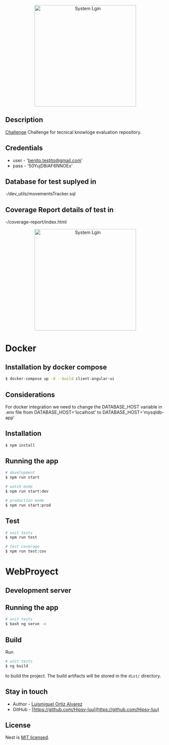 <p align="center">
  <a target="blank"><img src="https://i.imgur.com/2kafY1n.jpg" width="320" alt="System Lgin" /></a>
</p>

## Description

[Challenge](https://github.com/Hipsy-luu/ChallengeTest) Challenge for tecnical knowloge evaluation repository.

## Credentials

- user - 'benito.testito@gmail.com'
- pass - '50YujDBiAF6NNOEx'

## Database for test suplyed in

-/dev_utils/movementsTracker.sql

## Coverage Report details of test in

-/coverage-report/index.html

<p align="center">
  <a target="blank"><img src="https://i.imgur.com/jsyO8ux.jpg" width="320" alt="System Lgin" /></a>
</p>


# Docker

## Installation by docker compose

```bash
$ docker-compose up -d --build client-angular-ui
```

## Considerations
For docker integration we need to change the DATABASE_HOST variable in .env file
from DATABASE_HOST='localhost' to DATABASE_HOST='mysqldb-app'

## Installation

```bash
$ npm install
```

## Running the app

```bash
# development
$ npm run start

# watch mode
$ npm run start:dev

# production mode
$ npm run start:prod
```

## Test

```bash
# unit tests
$ npm run test

# test coverage
$ npm run test:cov
```

# WebProyect

## Development server

## Running the app
```bash
# unit tests
$ bash ng serve -o
```

## Build

Run  
```bash
# unit tests
$ ng build
```
 to build the project. The build artifacts will be stored in the `dist/` directory.

## Stay in touch

- Author - [Luismiguel Ortiz Alvarez](https://www.facebook.com/Luismi.luu/)
- GitHub - [https://github.com/Hipsy-luu](https://github.com/Hipsy-luu)


## License

  Nest is [MIT licensed](LICENSE).